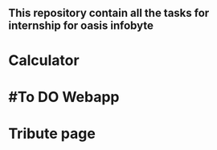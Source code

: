 <h2>This repository contain all the tasks for internship for oasis infobyte</h2>


# Calculator
<h1>#To DO Webapp</h1>
<h1>Tribute page</h1>
